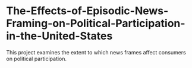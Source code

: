 # The-Effects-of-Episodic-News-Framing-on-Political-Participation-in-the-United-States
This project examines the extent to which news frames affect consumers on political participation.
